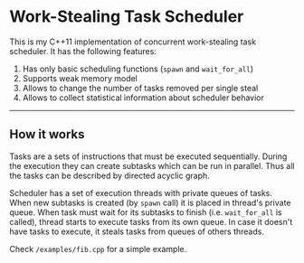 Work-Stealing Task Scheduler
===================

This is my C++11 implementation of concurrent work-stealing task scheduler. It has the following features:

 1. Has only basic scheduling functions (`spawn` and `wait_for_all`)
 2. Supports weak memory model
 2. Allows to change the number of tasks removed per single steal
 3. Allows to collect statistical information about scheduler behavior

----------------

How it works
------------------

Tasks are a sets of instructions that must be executed sequentially. During the execution they can create subtasks which can be run in parallel. Thus all the tasks can be described by directed acyclic graph. 

Scheduler has a set of execution threads with private queues of tasks. When new subtasks is created (by `spawn` call) it is placed in thread's private queue. When task must wait for its subtasks to finish (i.e. `wait_for_all` is called), thread starts to execute tasks from its own queue. In case it doesn't have tasks to execute, it steals tasks from queues of others threads.

Check `/examples/fib.cpp` for a simple example.
